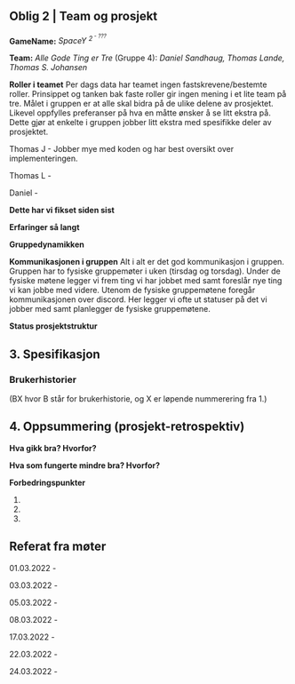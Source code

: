 ## Oblig 2 | Team og prosjekt

**GameName:** *SpaceY <sup>2<sup/> - ???*

**Team:** *Alle Gode Ting er Tre* (Gruppe 4): *Daniel Sandhaug, Thomas Lande, Thomas S. Johansen*

**Roller i teamet**
Per dags data har teamet ingen fastskrevene/bestemte roller. Prinsippet og tanken bak faste roller gir ingen mening i et lite team på tre. Målet i gruppen er at alle skal bidra på de ulike delene av prosjektet. Likevel oppfylles preferanser på hva en måtte ønsker å se litt ekstra på. Dette gjør at enkelte i gruppen jobber litt ekstra med spesifikke deler av prosjektet.

Thomas J - Jobber mye med koden og har best oversikt over implementeringen.

Thomas L - 

Daniel - 

**Dette har vi fikset siden sist**


**Erfaringer så langt**


**Gruppedynamikken**


**Kommunikasjonen i gruppen**
Alt i alt er det god kommunikasjon i gruppen. Gruppen har to fysiske gruppemøter i uken (tirsdag og torsdag). Under de fysiske møtene legger vi frem ting vi har jobbet med samt foreslår nye ting vi kan jobbe med videre. Utenom de fysiske gruppemøtene foregår kommunikasjonen over discord. Her legger vi ofte ut statuser på det vi jobber med samt planlegger de fysiske gruppemøtene.

**Status prosjektstruktur**




## 3. Spesifikasjon

### Brukerhistorier
(BX hvor B står for brukerhistorie, og X er løpende nummerering fra 1.)



## 4. Oppsummering (prosjekt-retrospektiv)

**Hva gikk bra? Hvorfor?**

**Hva som fungerte mindre bra? Hvorfor?**

**Forbedringspunkter**

1)

2)

3)


## Referat fra møter

01.03.2022 - 

03.03.2022 -

05.03.2022 - 

08.03.2022 -

17.03.2022 -

22.03.2022 -

24.03.2022 -



